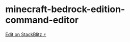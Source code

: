 # minecraft-bedrock-edition-command-editor

[Edit on StackBlitz ⚡️](https://stackblitz.com/edit/minecraft-bedrock-edition-command-editor)